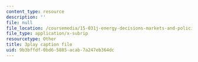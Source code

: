 ```yaml
---
content_type: resource
description: ''
file: null
file_location: /coursemedia/15-031j-energy-decisions-markets-and-policies-spring-2012/9b3bffdf0bd65885acab7a247eb364dc_hVYBgsi0JcM.vtt
file_type: application/x-subrip
resourcetype: Other
title: 3play caption file
uid: 9b3bffdf-0bd6-5885-acab-7a247eb364dc
---
```

